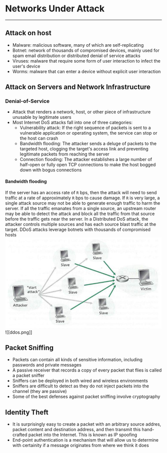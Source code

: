 # Networks Under Attack
---
## Attack on host
- Malware: malicious software, many of which are self-replicating
- Botnet: network of thousands of compromised devices, mainly used for spam email distribution or distributed denial of service attacks
- Viruses: malware that require some form of user interaction to infect the user's device
- Worms: malware that can enter a device without explicit user interaction

## Attack on Servers and Network Infrastructure
### Denial-of-Service
- Attack that renders a network, host, or other piece of infrastructure unusable by legitimate users
- Most Internet DoS attacks fall into one of three categories:
	- Vulnerability attack: If the right sequence of packets is sent to a vulnerable application or operating system, the service can stop or the host can crash
	- Bandwidth flooding: The attacker sends a deluge of packets to the targeted host, clogging the target's access link and preventing legitimate packets from reaching the server
	- Connection flooding: The attacker establishes a large number of half-open or fully open TCP connections to make the host bogged down with bogus connections

#### Bandwidth flooding
If the server has an access rate of `R` bps, then the attack will need to send traffic at a rate of approximately `R` bps to cause damage. If `R` is very large, a single attack source may not be able to generate enough traffic to harm the server. If all the traffic emanates from a single source, an upstream router may be able to detect the attack and block all the traffic from that source before the traffic gets near the server.
In a Distributed DoS attack, the attacker controls multiple sources and has each source blast traffic at the target. DDoS attacks leverage botnets with thousands of compromised hosts
![ddos](https://github.com/Shogunkayo/PES_Notes/blob/main/Computer%20Networks/Images/ddos.png)
![[ddos.png]]

## Packet Sniffing
- Packets can contain all kinds of sensitive information, including passwords and private messages
- A passive receiver that records a copy of every packet that flies is called a packet sniffer
- Sniffers can be deployed in both wired and wireless environments
- Sniffers are difficult to detect as they do not inject packets into the channel (they are passive)
- Some of the best defenses against packet sniffing involve cryptography

## Identity Theft
- It is surprisingly easy to create a packet with an arbitrary source addres, packet content and destination address, and then transmit this hand-crafted packet into the Internet. This is known as IP spoofing
- End-point authentication is a mechanism that will allow us to determine with certainity if a message originates from where we think it does
